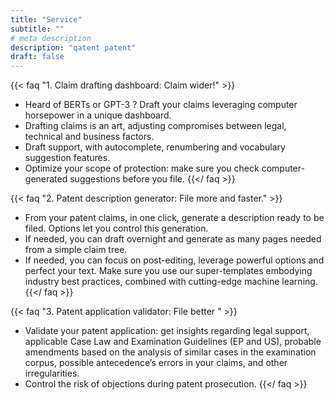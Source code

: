 ```yaml
---
title: "Service"
subtitle: ""
# meta description
description: "qatent patent"
draft: false
---
```


<!-- #### Demo sessions are available now with live support of François, our qualified French patent attorney (“Conseil en Propriété Industrielle”). Code developments are ongoing. qatent for now handles all inventions except chemistry and biology (summer 2022)! -->

{{< faq "1. Claim drafting dashboard: Claim wider!" >}}

- Heard of BERTs or GPT-3 ? Draft your claims leveraging computer horsepower in a unique dashboard.
- Drafting claims is an art, adjusting compromises between legal, technical and business factors.
- Draft support, with autocomplete, renumbering and vocabulary suggestion features.
- Optimize your scope of protection: make sure you check computer-generated suggestions before you file.
  {{</ faq >}}

{{< faq "2. Patent description generator: File more and faster." >}}

- From your patent claims, in one click, generate a description ready to be filed. Options let you control this generation.
- If needed, you can draft overnight and generate as many pages needed from a simple claim tree.
- If needed, you can focus on post-editing, leverage powerful options and perfect your text. Make sure you use our super-templates embodying industry best practices, combined with cutting-edge machine learning.
  {{</ faq >}}

{{< faq "3. Patent application validator: File better " >}}

- Validate your patent application: get insights regarding legal support, applicable Case Law and Examination Guidelines (EP and US), probable amendments based on the analysis of similar cases in the examination corpus, possible antecedence’s errors in your claims, and other irregularities.
- Control the risk of objections during patent prosecution.
  {{</ faq >}}

<!-- {{< faq "4. Trends" >}}

- We love AI/ML, quantum physics and blockchains. Get insights about weak signals.
  {{</ faq >}} -->
